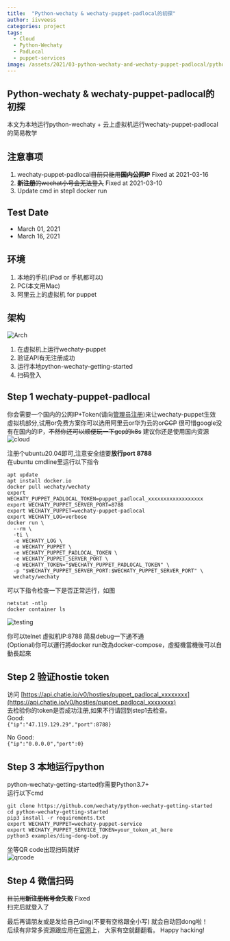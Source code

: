 ```yaml
---
title:  "Python-wechaty & wechaty-puppet-padlocal的初探"
author: iivveess
categories: project
tags:
  - Cloud
  - Python-Wechaty
  - PadLocal
  - puppet-services
image: /assets/2021/03-python-wechaty-and-wechaty-puppet-padlocal/python-wechaty-logo9.png
---
```


## Python-wechaty & wechaty-puppet-padlocal的初探 ##

本文为本地运行python-wechaty + 云上虚拟机运行wechaty-puppet-padlocal的简易教学  

## 注意事项 ##

1. wechaty-puppet-padlocal~~目前只能用**国内公网IP**~~ Fixed at 2021-03-16
2. ~~**新注册**的wechat小号会无法登入~~ Fixed at 2021-03-10
3. Update cmd in step1 docker run

## Test Date ##

* March 01, 2021
* March 16, 2021

## 环境 ##

1. 本地的手机(iPad or 手机都可以)
2. PC(本文用Mac)
3. 阿里云上的虚拟机 for puppet

## 架构 ##

![Arch]

1. 在虚拟机上运行wechaty-puppet
2. 验证API有无注册成功
3. 运行本地python-wechaty-getting-started
4. 扫码登入

## Step 1 wechaty-puppet-padlocal ##

你会需要一个国内的公网IP+Token(请向[管理员注册](https://wechaty.js.org/docs/puppet-services/#1-free-token-short-term))来让wechaty-puppet生效
虚拟机部分,试用or免费方案你可以选用阿里云or华为云的or~~GCP~~
很可惜google没有在国内的IP，~~不然你还可以顺便玩一下gcp的k8s~~
建议你还是使用国内资源
![cloud]

注册个ubuntu20.04即可,注意安全组要**放行port 8788**  
在ubuntu cmdline里运行以下指令

```  shell
apt update
apt install docker.io
docker pull wechaty/wechaty
export WECHATY_PUPPET_PADLOCAL_TOKEN=puppet_padlocal_xxxxxxxxxxxxxxxxxx
export WECHATY_PUPPET_SERVER_PORT=8788
export WECHATY_PUPPET=wechaty-puppet-padlocal
export WECHATY_LOG=verbose
docker run \
  --rm \
  -ti \
  -e WECHATY_LOG \
  -e WECHATY_PUPPET \
  -e WECHATY_PUPPET_PADLOCAL_TOKEN \
  -e WECHATY_PUPPET_SERVER_PORT \
  -e WECHATY_TOKEN="$WECHATY_PUPPET_PADLOCAL_TOKEN" \
  -p "$WECHATY_PUPPET_SERVER_PORT:$WECHATY_PUPPET_SERVER_PORT" \
  wechaty/wechaty
```

可以下指令检查一下是否正常运行，如图

``` shell
netstat -ntlp
docker container ls
```

![testing]

你可以telnet 虚拟机IP:8788 简易debug一下通不通  
(Optional)你可以運行將docker run改為docker-compose，虛擬機當機後可以自動長起來

## Step 2 验证hostie token ##

访问
[https://api.chatie.io/v0/hosties/puppet_padlocal_xxxxxxxx](https://api.chatie.io/v0/hosties/puppet_padlocal_xxxxxxxx)  
去检验你的token是否成功注册,如果不行请回到step1去检查。  
Good:  
`{"ip":"47.119.129.29","port":8788}`  

No Good:  
`{"ip":"0.0.0.0","port":0}`

## Step 3 本地运行python ##

python-wechaty-getting-started你需要Python3.7+  
运行以下cmd

``` shell
git clone https://github.com/wechaty/python-wechaty-getting-started
cd python-wechaty-getting-started
pip3 install -r requirements.txt
export WECHATY_PUPPET=wechaty-puppet-service
export WECHATY_PUPPET_SERVICE_TOKEN=your_token_at_here
python3 examples/ding-dong-bot.py
```

 坐等QR code出现扫码就好  
![qrcode]

## Step 4 微信扫码 ##

~~目前用**新注册帐号会失败**~~ Fixed  
扫完后就登入了

最后再请朋友或是发给自己ding(不要有空格跟全小写)
就会自动回dong啦！  
后续有非常多资源跟应用在[官网](https://wechaty.js.org/blog/)上，
大家有空就翻翻看。
Happy hacking!

[Arch]: /assets/2021/03-python-wechaty-and-wechaty-puppet-padlocal/arch.png
[cloud]: /assets/2021/03-python-wechaty-and-wechaty-puppet-padlocal/cloud-virtual-machine.png
[qrcode]: /assets/2021/03-python-wechaty-and-wechaty-puppet-padlocal/qrcode.png
[testing]: /assets/2021/03-python-wechaty-and-wechaty-puppet-padlocal/testing.png
